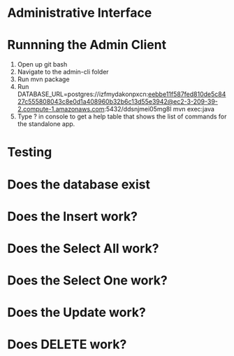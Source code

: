 # Administrative Interface

# Runnning the Admin Client
1. Open up git bash
2. Navigate to the admin-cli folder
3. Run mvn package
4. Run DATABASE_URL=postgres://izfmydakonpxcn:eebbe11f587fed810de5c8427c555808043c8e0d1a408960b32b6c13d55e3942@ec2-3-209-39-2.compute-1.amazonaws.com:5432/ddsnjmei05mg8l mvn exec:java
5. Type ? in console to get a help table that shows the list of commands for the standalone app.

# Testing
# Does the database exist
# Does the Insert work?
# Does the Select All work?
# Does the Select One work?
# Does the Update work?
# Does DELETE work?
#
